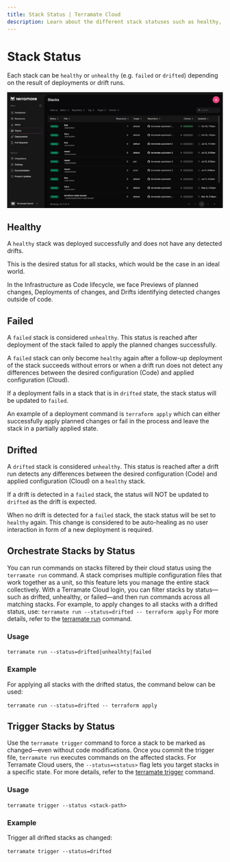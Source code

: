 ```yaml
---
title: Stack Status | Terramate Cloud
description: Learn about the different stack statuses such as healthy, unhealthy, failed and drifted in Terramate Cloud.
---
```


# Stack Status

Each stack can be `healthy` or `unhealthy` (e.g. `failed` or `drifted`) depending on the result of deployments or drift runs.

![Stacks List](../assets/stacks-index.png "Terramate Cloud Stacks LIst")

## Healthy

A `healthy` stack was deployed successfully and does not have any detected drifts.

This is the desired status for all stacks, which would be the case in an ideal world.

In the Infrastructure as Code lifecycle, we face Previews of planned changes, Deployments of changes, and Drifts
identifying detected changes outside of code.

## Failed

A `failed` stack is considered `unhealthy`. This status is reached after deployment of the stack failed to apply the
planned changes successfully.

A `failed` stack can only become `healthy` again after a follow-up deployment of the stack succeeds without errors or
when a drift run does not detect any differences between the desired configuration (Code) and applied configuration (Cloud).

If a deployment fails in a stack that is in `drifted` state, the stack status will be updated to `failed`.

An example of a deployment command is `terraform apply` which can either successfully apply planned changes or fail in
the process and leave the stack in a partially applied state.

## Drifted

A `drifted` stack is considered `unhealthy`. This status is reached after a drift run detects any differences between
the desired configuration (Code) and applied configuration (Cloud) on a `healthy` stack.

If a drift is detected in a `failed` stack, the status will NOT be updated to `drifted` as the drift is expected.

When no drift is detected for a `failed` stack, the stack status will be set to `healthy` again. This change is considered to be auto-healing as no user interaction in form of a new deployment is required.

## Orchestrate Stacks by Status

 You can run commands on stacks filtered by their cloud status using the `terramate run` command. A stack comprises multiple configuration files that work together as a unit, so this feature lets you manage the entire stack collectively. With a Terramate Cloud login, you can filter stacks by status—such as drifted, unhealthy, or failed—and then run commands across all matching stacks. For example, to apply changes to all stacks with a drifted status, use:
`terramate run --status=drifted -- terraform apply`
For more details, refer to the [terramate run](https://terramate.io/docs/cli/reference/cmdline/run#running-a-command-on-stacks-with-specific-cloud-status) command.

### Usage 
`terramate run --status=drifted|unhealhty|failed`

### Example

For applying all stacks with the drifted status, the command below can be used:

`terramate run --status=drifted -- terraform apply`

## Trigger Stacks by Status

Use the `terramate trigger` command to force a stack to be marked as changed—even without code modifications. Once you commit the trigger file, `terramate run` executes commands on the affected stacks. For Terramate Cloud users, the `--status=<status>` flag lets you target stacks in a specific state.
For more details, refer to the [terramate trigger](https://terramate.io/docs/cli/reference/cmdline/trigger#trigger) command.

### Usage

`terramate trigger --status <stack-path>`

### Example

Trigger all drifted stacks as changed:

`terramate trigger --status=drifted`